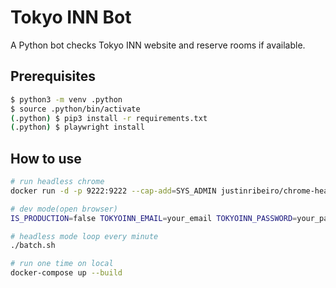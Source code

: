 # Tokyo INN Bot

A Python bot checks Tokyo INN website and reserve rooms if available.

## Prerequisites

```bash
$ python3 -m venv .python
$ source .python/bin/activate
(.python) $ pip3 install -r requirements.txt
(.python) $ playwright install
```

## How to use

```bash
# run headless chrome
docker run -d -p 9222:9222 --cap-add=SYS_ADMIN justinribeiro/chrome-headless

# dev mode(open browser)
IS_PRODUCTION=false TOKYOINN_EMAIL=your_email TOKYOINN_PASSWORD=your_password PHONE_NUMBER=your_phone python3 main.py

# headless mode loop every minute
./batch.sh

# run one time on local
docker-compose up --build
```
